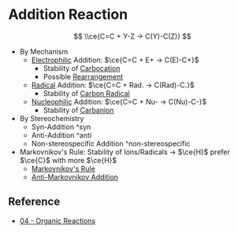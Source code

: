 # Addition Reaction

$$
\\ce{C=C + Y-Z -> C(Y)-C(Z)}
$$

* By Mechanism
  * [Electrophilic](../Reaction%20Component/Electrophile.md) Addition: $\ce{C=C + E+ -> C(E)-C+}$
    * Stability of [Carbocation](../Reaction%20Component/Carbocation.md)
    * Possible [Rearrangement](Rearrangement%20Reaction.md)
  * [Radical](../Reaction%20Component/Free%20Radical.md) Addition: $\ce{C=C + Rad. -> C(Rad)-C.}$
    * Stability of [Carbon Radical](../Reaction%20Component/Carbon%20Radical.md)
  * [Nucleophilic](../Reaction%20Component/Nucleophile.md) Addition: $\ce{C=C + Nu- -> C(Nu)-C-}$
    * Stability of [Carbanion](../Reaction%20Component/Carbanion.md)
* By Stereochemistry
  * Syn-Addition ^syn
  * Anti-Addition ^anti
  * Non-stereospecific Addition ^non-stereospecific
* Markovnikov's Rule: Stability of Ions/Radicals → $\ce{H}$ prefer $\ce{C}$ with more $\ce{H}$
  * [Markovnikov's Rule](../Regioselectivity/Markovnikov's%20Rule.md)
  * [Anti-Markovnikov Addition](../Regioselectivity/Anti-Markovnikov%20Addition.md)

## Reference

* [04 - Organic Reactions](../../../../../00%20-%20Summary/SCCH134%20-%20Organic%20Chemistry%20for%20Medical%20Science/04%20-%20Organic%20Reactions.md)
